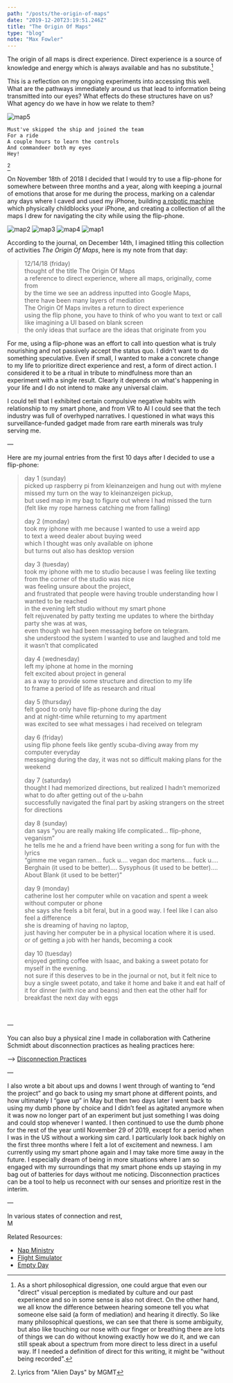 ```yaml
---
path: "/posts/the-origin-of-maps"
date: "2019-12-20T23:19:51.246Z"
title: "The Origin Of Maps"
type: "blog"
note: "Max Fowler"
---
```


The origin of all maps is direct experience. Direct experience is a source of knowledge and energy which is always available and has no substitute.[^1] 

This is a reflection on my ongoing experiments into accessing this well. 
What are the pathways immediately around us that lead to information being transmitted into our eyes? 
What effects do these structures have on us? 
What agency do we have in how we relate to them? 

![map5](img/map5.png)

```
Must've skipped the ship and joined the team
For a ride
A couple hours to learn the controls
And commandeer both my eyes
Hey!
```
[^2]
 

On November 18th of 2018
I decided that I would try to use a flip-phone for somewhere between three months and a year, 
along with keeping a journal of emotions that arose for me during the process, 
marking on a calendar any days where I caved and used my iPhone, 
building [a robotic machine](http://mfowler.info/work/disconnection-practices) which physically childblocks your iPhone, 
and creating a collection of all the maps I drew for navigating the city while using the flip-phone.

![map2](img/map2.png)
![map3](img/map3.png)
![map4](img/map4.png)
![map1](img/map1.png)

According to the journal, on December 14th, I imagined titling this collection of activities _The Origin Of Maps_, here is my note from that day:

>12/14/18 (friday)  
>thought of the title The Origin Of Maps  
>a reference to direct experience, where all maps, originally, come from  
>by the time we see an address inputted into Google Maps,  
>there have been many layers of mediation   
>The Origin Of Maps invites a return to direct experience  
>using the flip phone, you have to think of who you want to text or call  
>like imagining a UI based on blank screen   
>the only ideas that surface are the ideas that originate from you  

For me, using a flip-phone was an effort to call into question what is truly nourishing
and not passively accept the status quo.
I didn't want to do something speculative. 
Even if small, I wanted to make a concrete change to my life to prioritize direct experience and rest, a form of direct action. 
I considered it to be a ritual in tribute to mindfulness more than an experiment with a single result.
Clearly it depends on what's happening in your life and I do not intend to make any universal claim.

I could tell that I exhibited certain compulsive negative habits with relationship to my smart phone,
and from VR to AI I could see that the tech industry was full of overhyped narratives. 
I questioned in what ways this surveillance-funded gadget made from rare earth minerals was truly serving me.

—

Here are my journal entries from the first 10 days after I decided to use a flip-phone:

>day 1 (sunday)  
>picked up raspberry pi from kleinanzeigen and hung out with mylene   
>missed my turn on the way to kleinanzeigen pickup,    
>but used map in my bag to figure out where I had missed the turn   
>(felt like my rope harness catching me from falling)   
>  
>day 2 (monday)  
>took my iphone with me because I wanted to use a weird app   
>to text a weed dealer about buying weed   
>which I thought was only available on iphone   
>but turns out also has desktop version   
>  
>day 3 (tuesday)  
>took my iphone with me to studio because I was feeling like texting from the corner of the studio was nice  
>was feeling unsure about the project,   
>and frustrated that people were having trouble understanding how I wanted to be reached   
>in the evening left studio without my smart phone  
>felt rejuvenated by patty texting me updates to where the birthday party she was at was,   
>even though we had been messaging before on telegram.   
>she understood the system I wanted to use and laughed and told me it wasn’t that complicated   
>  
>day 4 (wednesday)  
>left my iphone at home in the morning   
>felt excited about project in general  
>as a way to provide some structure and direction to my life   
>to frame a period of life as research and ritual   
>  
>day 5 (thursday)  
>felt good to only have flip-phone during the day     
>and at night-time while returning to my apartment  
>was excited to see what messages i had received on telegram  
>  
>day 6 (friday)  
>using flip phone feels like gently scuba-diving away from my computer everyday  
>messaging during the day, it was not so difficult making plans for the weekend   
>  
>day 7 (saturday)  
>thought I had memorized directions, but realized I hadn’t memorized what to do after getting out of the u-bahn   
>successfully navigated the final part by asking strangers on the street for directions    
>  
>day 8  (sunday)  
>dan says “you are really making life complicated… flip-phone, veganism”  
>he tells me he and a friend have been writing a song for fun with the lyrics  
>“gimme me vegan ramen… fuck u…. vegan doc martens…. fuck u….  
>Berghain (it used to be better)…. 
>Sysyphous (it used to be better)….  
>About Blank (it used to be better)”   
>  
>day 9 (monday)  
>catherine lost her computer while on vacation and spent a week without computer or phone  
>she says she feels a bit feral, but in a good way. I feel like I can also feel a difference   
>she is dreaming of having no laptop,  
>just having her computer be in a physical location where it is used.  
>or of getting a job with her hands, becoming a cook   
>  
>day 10 (tuesday)  
>enjoyed getting coffee with Isaac, and baking a sweet potato for myself in the evening.  
>not sure if this deserves to be in the journal or not, but it felt nice to buy a single sweet potato, and take it home and bake it and eat half of it for dinner (with rice and beans) and then eat the other half for breakfast the next day with eggs  

<br/>

—

You can also buy a physical zine I made in collaboration with Catherine Schmidt about
disconnection practices as healing practices here:

--> [Disconnection Practices](/zines/disconnection-practices) 

—

I also wrote a bit about ups and downs I went through of wanting to “end the project” and go back to using my smart phone at different points, and how ultimately I “gave up” in May but then two days later I went back to using my dumb phone by choice and I didn’t feel as agitated anymore when it was now no longer part of an experiment but just something I was doing and could stop whenever I wanted. 
I then continued to use the dumb phone for the rest of the year until November 29 of 2019, except for a period when I was in the US without a working sim card. 
I particularly look back highly on the first three months where I felt a lot of excitement and newness. 
I am currently using my smart phone again and I may take more time away in the future. 
I especially dream of being in more situations where I am so engaged with my surroundings that my smart phone ends 
up staying in my bag out of batteries for days without me noticing. Disconnection practices can be 
a tool to help us reconnect with our senses and prioritize rest in the interim. 

—

In various states of connection and rest,   
M


Related Resources:

- [Nap Ministry](https://www.instagram.com/thenapministry/) 
- [Flight Simulator](https://flightsimulator.soft.works/)
- [Empty Day](https://emptyday.today/) 



[^1]: As a short philosophical digression, one could argue that even our "direct" visual perception is mediated by culture and our past experience and so in some sense is also not direct. On the other hand, we all know the difference between hearing someone tell you what someone else said (a form of mediation) and hearing it directly. So like many philosophical questions, we can see that there is some ambiguity, but also like touching our nose with our finger or breathing there are lots of things we can do without knowing exactly how we do it, and we can still speak about a spectrum from more direct to less direct in a useful way. If I needed a definition of direct for this writing, it might be "without being recorded".   
[^2]: Lyrics from "Alien Days" by MGMT